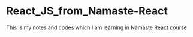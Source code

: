 # React_JS_from_Namaste-React
This is my notes and codes which I am learning in Namaste React course
